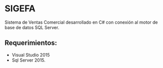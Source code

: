 # SIGEFA
Sistema de Ventas Comercial desarrollado en C# con conexión al motor de base de datos SQL Server. 
## Requerimientos: 
 -  Visual Studio 2015
 -  Sql Server 2015. 
